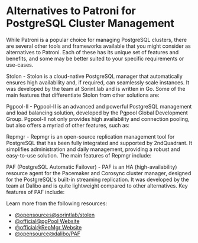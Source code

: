 # Alternatives to Patroni for PostgreSQL Cluster Management

While Patroni is a popular choice for managing PostgreSQL clusters, there are several other tools and frameworks available that you might consider as alternatives to Patroni. Each of these has its unique set of features and benefits, and some may be better suited to your specific requirements or use-cases.

Stolon - Stolon is a cloud-native PostgreSQL manager that automatically ensures high availability and, if required, can seamlessly scale instances. It was developed by the team at Sorint.lab and is written in Go. Some of the main features that differentiate Stolon from other solutions are:

Pgpool-II - Pgpool-II is an advanced and powerful PostgreSQL management and load balancing solution, developed by the Pgpool Global Development Group. Pgpool-II not only provides high availability and connection pooling, but also offers a myriad of other features, such as:

Repmgr - Repmgr is an open-source replication management tool for PostgreSQL that has been fully integrated and supported by 2ndQuadrant. It simplifies administration and daily management, providing a robust and easy-to-use solution. The main features of Repmgr include:

PAF (PostgreSQL Automatic Failover) - PAF is an HA (high-availability) resource agent for the Pacemaker and Corosync cluster manager, designed for the PostgreSQL's built-in streaming replication. It was developed by the team at Dalibo and is quite lightweight compared to other alternatives. Key features of PAF include:

Learn more from the following resources:

- [@opensources@sorintlab/stolen](https://github.com/sorintlab/stolon)
- [@official@pgPool Website](https://www.pgpool.net/mediawiki/index.php/Main_Page)
- [@official@RepMgr Website](https://repmgr.org/)
- [@opensource@dalibo/PAF](https://github.com/dalibo/PAF)